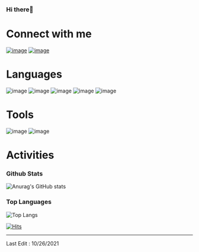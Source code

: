 ### Hi there👋

# Connect with me

[![image](https://img.shields.io/badge/Velog-1DA1F2?style=for-the-badge)](https://velog.io/@hahahaa8642)
[![image](https://img.shields.io/badge/Gmail-D14836?style=for-the-badge&logo=gmail&logoColor=white)](mailto:hahahaa8642@gmail.com)

# Languages
  
![image](https://img.shields.io/badge/Java-007396?style=for-the-badge&logo=Java&logoColor=white)
![image](https://img.shields.io/badge/Python-3776AB?style=for-the-badge&logo=Python&logoColor=white)
![image](https://img.shields.io/badge/Spring-6DB33F?style=for-the-badge&logo=Spring&logoColor=white)
![image](https://img.shields.io/badge/SpringBoot-6DB33F?style=for-the-badge&logo=SpringBoot&logoColor=white)
![image](https://img.shields.io/badge/MySQL-4479A1?style=for-the-badge&logo=MySQL&logoColor=white)

# Tools
  
![image](https://img.shields.io/badge/Git-F05032?style=for-the-badge&logo=Git&logoColor=white)
![image](https://img.shields.io/badge/Slack-4A154B?style=for-the-badge&logo=Slack&logoColor=white)

# Activities

### Github Stats
![Anurag's GitHub stats](https://github-readme-stats.vercel.app/api?username=yongyongkr)

### Top Languages
![Top Langs](https://github-readme-stats.vercel.app/api/top-langs/?username=yongyongkr)

[![Hits](https://hits.seeyoufarm.com/api/count/incr/badge.svg?url=https%3A%2F%2Fgithub.com%2Fyongyongkr&count_bg=%2379C83D&title_bg=%23555555&icon=&icon_color=%23E7E7E7&title=hits&edge_flat=false)](https://hits.seeyoufarm.com)
___

Last Edit : 10/26/2021
